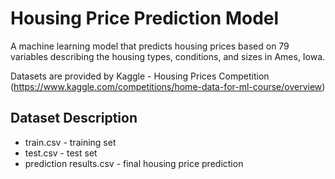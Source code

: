 # Housing Price Prediction Model
A machine learning model that predicts housing prices based on 79 variables describing the housing types, conditions, and sizes in Ames, Iowa.

Datasets are provided by Kaggle - Housing Prices Competition
(https://www.kaggle.com/competitions/home-data-for-ml-course/overview)
## Dataset Description
* train.csv - training set
* test.csv - test set
* prediction results.csv - final housing price prediction 
